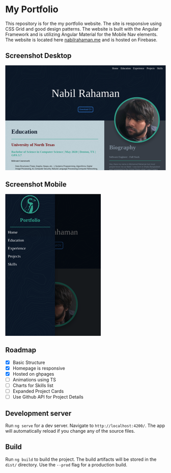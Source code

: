 # My Portfolio

This repository is for the my portfolio website. The site is responsive using CSS Grid and good design patterns. The website is built with the Angular Framework and is utilizing Angular Material for the Mobile Nav elements. The website is located here [nabilrahaman.me]("https://nabilrahaman.me") and is hosted on Firebase. 

## Screenshot Desktop

<img src="homepage_desktop.png" alt="Desktop Homepage"/>

## Screenshot Mobile

<img src="homepage_mobile.png" alt="Mobile Homepage" width="300"/>

## Roadmap
- [x] Basic Structure
- [x] Homepage is responsive
- [x] Hosted on ghpages 
- [ ] Animations using TS
- [ ] Charts for Skills list
- [ ] Expanded Project Cards
- [ ] Use Github API for Project Details

## Development server

Run `ng serve` for a dev server. Navigate to `http://localhost:4200/`. The app will automatically reload if you change any of the source files.

## Build

Run `ng build` to build the project. The build artifacts will be stored in the `dist/` directory. Use the `--prod` flag for a production build.
